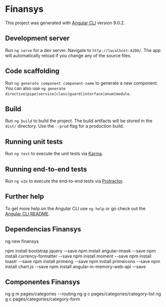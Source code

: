 # Finansys

This project was generated with [Angular CLI](https://github.com/angular/angular-cli) version 9.0.2.

## Development server

Run `ng serve` for a dev server. Navigate to `http://localhost:4200/`. The app will automatically reload if you change any of the source files.

## Code scaffolding

Run `ng generate component component-name` to generate a new component. You can also use `ng generate directive|pipe|service|class|guard|interface|enum|module`.

## Build

Run `ng build` to build the project. The build artifacts will be stored in the `dist/` directory. Use the `--prod` flag for a production build.

## Running unit tests

Run `ng test` to execute the unit tests via [Karma](https://karma-runner.github.io).

## Running end-to-end tests

Run `ng e2e` to execute the end-to-end tests via [Protractor](http://www.protractortest.org/).

## Further help

To get more help on the Angular CLI use `ng help` or go check out the [Angular CLI README](https://github.com/angular/angular-cli/blob/master/README.md).


## Dependencias Finansys
ng new finansys

npm install bootstrap jquery --save
npm install angular-imask --save
npm install currency-formatter --save
npm install moment --save
npm install toastr --save
npm install primeng --save
npm install primeicons --save
npm install chart.js --save
npm install angular-in-memory-web-api --save

## Componentes Finansys
ng g m pages/categories --routing
ng g c pages/categories/category-list
ng g c pages/categories/category-form




